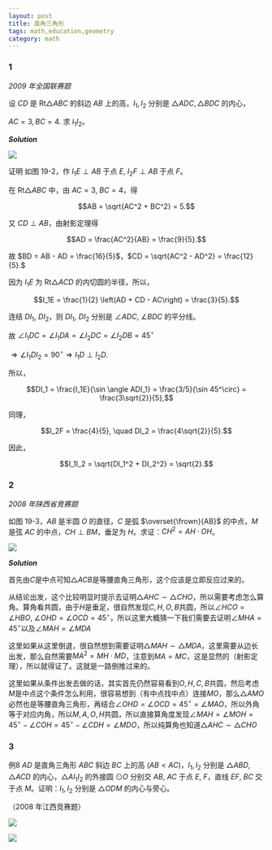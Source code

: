 ```yaml
---
layout: post 
title: 直角三角形
tags: math,education,geometry
category: math
---
```


### 1

*2009 年全国联赛题*

设 $CD$ 是 $\text{Rt} \triangle ABC$ 的斜边 $AB$ 上的高，$I_1, I_2$ 分别是 $\triangle ADC, \triangle BDC$ 的内心，

$AC = 3, BC = 4$. 求 $I_1I_2$。

***Solution***

![](https://crsando.github.io/images/2025-08-05/B-001.png)


证明 如图 19-2，作 $I_1E \perp AB$ 于点 $E$, $I_2F \perp AB$ 于点 $F$。

在 $\text{Rt} \triangle ABC$ 中，由 $AC = 3$, $BC = 4$，得

$$AB = \sqrt{AC^2 + BC^2} = 5.$$

又 $CD \perp AB$，由射影定理得

$$AD = \frac{AC^2}{AB} = \frac{9}{5}.$$

故 $BD = AB - AD = \frac{16}{5}$，$CD = \sqrt{AC^2 - AD^2} = \frac{12}{5}.$

因为 $I_1E$ 为 $\text{Rt} \triangle ACD$ 的内切圆的半径，所以，

$$I_1E = \frac{1}{2} \left(AD + CD - AC\right) = \frac{3}{5}.$$

连结 $DI_1$, $DI_2$，则 $DI_1$, $DI_2$ 分别是 $\angle ADC$, $\angle BDC$ 的平分线。

故 $\angle I_1DC = \angle I_1DA = \angle I_2DC = \angle I_2DB = 45^\circ$

$\Rightarrow \angle I_1DI_2 = 90^\circ \Rightarrow I_1D \perp I_2D.$

所以，

$$DI_1 = \frac{I_1E}{\sin \angle ADI_1} = \frac{3/5}{\sin 45^\circ} = \frac{3\sqrt{2}}{5},$$

同理，

$$I_2F = \frac{4}{5}, \quad DI_2 = \frac{4\sqrt{2}}{5}.$$

因此，

$$I_1I_2 = \sqrt{DI_1^2 + DI_2^2} = \sqrt{2}.$$


### 2

*2008 年陕西省竞赛题*

如图 19-3，$AB$ 是半圆 $O$ 的直径，$C$ 是弧 $\overset{\frown}{AB}$ 的中点，$M$ 是弦 $AC$ 的中点，$CH \perp BM$，垂足为 $H$。求证：$CH^2 = AH \cdot OH$。

![](https://crsando.github.io/images/2025-08-05/B-002.png)

***Solution***

首先由$C$是中点可知$\triangle ACB$是等腰直角三角形，这个应该是立即反应过来的。

从结论出发，这个比较明显时提示去证明$\triangle AHC \sim \triangle CHO$，所以需要考虑怎么算角。算角看共圆，由于$H$是垂足，很自然发现$C,H,O,B$共圆，所以$\angle HCO = \angle HBO$, $\angle OHD = \angle OCD = 45^\circ$，所以这里大概猜一下我们需要去证明$\angle MHA = 45^\circ$以及$\angle MAH = \angle MDA$

这里如果从这里倒退，很自然想到需要证明$\triangle MAH \sim \triangle MDA$，这里需要从边长出发，那么自然需要$MA^2 = MH \cdot MD$，注意到$MA = MC$，这是显然的（射影定理），所以就得证了。这就是一路倒推过来的。

这里如果从条件出发去做的话，其实首先仍然容易看到$O,H,C,B$共圆，然后考虑$M$是中点这个条件怎么利用，很容易想到（有中点找中点）连接$MO$，那么$\triangle AMO$必然也是等腰直角三角形，再结合$\angle OHD = \angle OCD = 45^\circ = \angle MAO$，所以外角等于对应内角，所以$M,A,O,H$共圆，所以直接算角度发现$\angle MAH = \angle MOH = 45^\circ - \angle COH = 45^\circ - \angle CDH = \angle MDO$，所以纯算角也知道$\triangle AHC \sim \triangle CHO$

### 3

例8 $AD$ 是直角三角形 $ABC$ 斜边 $BC$ 上的高 ($AB < AC$)，$I_1, I_2$ 分别是 $\triangle ABD$, $\triangle ACD$ 的内心，$\triangle AI_1I_2$ 的外接圆 $\odot O$ 分别交 $AB$, $AC$ 于点 $E$, $F$，直线 $EF$, $BC$ 交于点 $M$。证明：$I_1, I_2$ 分别是 $\triangle ODM$ 的内心与旁心。

（2008 年江西竞赛题）

![](https://crsando.github.io/images/2025-08-05/B-003.png)

![](https://crsando.github.io/images/2025-08-05/B-003-Ans.png)